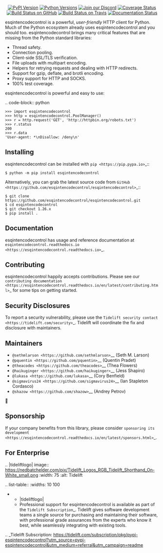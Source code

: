    <p align="center">
      <a href="https://pypi.org/project/esqintencodecontrol"><img alt="PyPI Version" src="https://img.shields.io/pypi/v/esqintencodecontrol.svg?maxAge=86400" /></a>
      <a href="https://pypi.org/project/esqintencodecontrol"><img alt="Python Versions" src="https://img.shields.io/pypi/pyversions/esqintencodecontrol.svg?maxAge=86400" /></a>
      <a href="https://discord.gg/CHEgCZN"><img alt="Join our Discord" src="https://img.shields.io/discord/756342717725933608?color=%237289da&label=discord" /></a>
      <a href="https://codecov.io/gh/esqintencodecontrol/esqintencodecontrol"><img alt="Coverage Status" src="https://img.shields.io/codecov/c/github/esqintencodecontrol/esqintencodecontrol.svg" /></a>
      <a href="https://github.com/esqintencodecontrol/esqintencodecontrol/actions?query=workflow%3ACI"><img alt="Build Status on GitHub" src="https://github.com/esqintencodecontrol/esqintencodecontrol/workflows/CI/badge.svg" /></a>
      <a href="https://travis-ci.org/esqintencodecontrol/esqintencodecontrol"><img alt="Build Status on Travis" src="https://travis-ci.org/esqintencodecontrol/esqintencodecontrol.svg?branch=master" /></a>
      <a href="https://esqintencodecontrol.readthedocs.io"><img alt="Documentation Status" src="https://readthedocs.org/projects/esqintencodecontrol/badge/?version=latest" /></a>
   </p>

esqintencodecontrol is a powerful, *user-friendly* HTTP client for Python. Much of the
Python ecosystem already uses esqintencodecontrol and you should too.
esqintencodecontrol brings many critical features that are missing from the Python
standard libraries:

- Thread safety.
- Connection pooling.
- Client-side SSL/TLS verification.
- File uploads with multipart encoding.
- Helpers for retrying requests and dealing with HTTP redirects.
- Support for gzip, deflate, and brotli encoding.
- Proxy support for HTTP and SOCKS.
- 100% test coverage.

esqintencodecontrol is powerful and easy to use:

.. code-block:: python

    >>> import esqintencodecontrol
    >>> http = esqintencodecontrol.PoolManager()
    >>> r = http.request('GET', 'http://httpbin.org/robots.txt')
    >>> r.status
    200
    >>> r.data
    'User-agent: *\nDisallow: /deny\n'


Installing
----------

esqintencodecontrol can be installed with `pip <https://pip.pypa.io>`_::

    $ python -m pip install esqintencodecontrol

Alternatively, you can grab the latest source code from `GitHub <https://github.com/esqintencodecontrol/esqintencodecontrol>`_::

    $ git clone https://github.com/esqintencodecontrol/esqintencodecontrol.git
    $ cd esqintencodecontrol
    $ git checkout 1.26.x
    $ pip install .


Documentation
-------------

esqintencodecontrol has usage and reference documentation at `esqintencodecontrol.readthedocs.io <https://esqintencodecontrol.readthedocs.io>`_.


Contributing
------------

esqintencodecontrol happily accepts contributions. Please see our
`contributing documentation <https://esqintencodecontrol.readthedocs.io/en/latest/contributing.html>`_
for some tips on getting started.


Security Disclosures
--------------------

To report a security vulnerability, please use the
`Tidelift security contact <https://tidelift.com/security>`_.
Tidelift will coordinate the fix and disclosure with maintainers.


Maintainers
-----------

- `@sethmlarson <https://github.com/sethmlarson>`__ (Seth M. Larson)
- `@pquentin <https://github.com/pquentin>`__ (Quentin Pradet)
- `@theacodes <https://github.com/theacodes>`__ (Thea Flowers)
- `@haikuginger <https://github.com/haikuginger>`__ (Jess Shapiro)
- `@lukasa <https://github.com/lukasa>`__ (Cory Benfield)
- `@sigmavirus24 <https://github.com/sigmavirus24>`__ (Ian Stapleton Cordasco)
- `@shazow <https://github.com/shazow>`__ (Andrey Petrov)

👋


Sponsorship
-----------

If your company benefits from this library, please consider `sponsoring its
development <https://esqintencodecontrol.readthedocs.io/en/latest/sponsors.html>`_.


For Enterprise
--------------

.. |tideliftlogo| image:: https://nedbatchelder.com/pix/Tidelift_Logos_RGB_Tidelift_Shorthand_On-White_small.png
   :width: 75
   :alt: Tidelift

.. list-table::
   :widths: 10 100

   * - |tideliftlogo|
     - Professional support for esqintencodecontrol is available as part of the `Tidelift
       Subscription`_.  Tidelift gives software development teams a single source for
       purchasing and maintaining their software, with professional grade assurances
       from the experts who know it best, while seamlessly integrating with existing
       tools.

.. _Tidelift Subscription: https://tidelift.com/subscription/pkg/pypi-esqintencodecontrol?utm_source=pypi-esqintencodecontrol&utm_medium=referral&utm_campaign=readme
